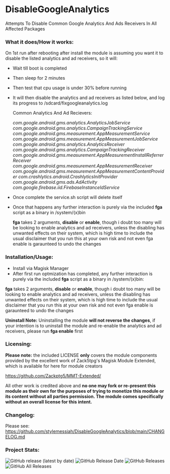 # DisableGoogleAnalytics
Attempts To Disable Common Google Analytics And Ads Receivers In All Affected Packages

### What it does/How it works: ###

On 1st run after rebooting after install the module is assuming you want it to disable the listed 
analytics and ad receivers, so it will:

- Wait till boot is completed
- Then sleep for 2 minutes
- Then test that cpu usage is under 30% before running
- It will then disable the analytics and ad receivers as listed below, and log its progress to /sdcard/fixgoogleanalytics.log

   Common Analytics And Ad Recievers:

   *com.google.android.gms.analytics.AnalyticsJobService*
   *com.google.android.gms.analytics.CampaignTrackingService*
   *com.google.android.gms.measurement.AppMeasurementService*
   *com.google.android.gms.measurement.AppMeasurementJobService*
   *com.google.android.gms.analytics.AnalyticsReceiver*
   *com.google.android.gms.analytics.CampaignTrackingReceiver*
   *com.google.android.gms.measurement.AppMeasurementInstallReferrerReceiver*
   *com.google.android.gms.measurement.AppMeasurementReceiver*
   *com.google.android.gms.measurement.AppMeasurementContentProvider*
   *com.crashlytics.android.CrashlyticsInitProvider*
   *com.google.android.gms.ads.AdActivity*
   *com.google.firebase.iid.FirebaseInstanceIdService*


- Once complete the service.sh script will delete itself
- Once that happens any further interaction is purely via the included **fga** script as a binary
in /system/(x)bin
 
   **fga** takes 2 arguments, **disable** or **enable**, though i doubt too many will be looking to enable 
   analytics and ad receivers, unless the disabling has unwanted effects on their system, which
   is high time to include the usual disclaimer that you run this at your own risk and not even
   fga enable is garaunteed to undo the changes


### Installation/Usage: ###

- Install via Magisk Manager
- After first run optmization has completed, any further interaction is purely via the included **fga** script as a binary
in /system/(x)bin:

**fga** takes 2 arguments, **disable** or **enable**, though i doubt too many will be looking to enable 
analytics and ad receivers, unless the disabling has unwanted effects on their system, which
is high time to include the usual disclaimer that you run this at your own risk and not even
fga enable is garaunteed to undo the changes

**Uninstall Note:** Uninstalling the module **will not reverse the changes**, if your intention is to uninstall the module and re-enable the
analytics and ad receivers, please run **fga enable** first



### Licensing: ###

**Please note:** the included LICENSE **only** covers the module components provided by the excellent work of Zack5tpg's 
Magisk Module Extended, which is available for here for module creators

https://github.com/Zackptg5/MMT-Extended/

All other work is credited above and **no one may fork or re-present this module as their own for the purposes of trying to monetize this module or its content without all parties permission. The module comes specifically without an overall license for this intent.**


### Changelog: ###

Please see: https://github.com/stylemessiah/DisableGoogleAnalytics/blob/main/CHANGELOG.md


### Project Stats: ###

![GitHub release (latest by date)](https://img.shields.io/github/v/release/stylemessiah/DisableGoogleAnalytics?label=Release&style=plastic)
![GitHub Release Date](https://img.shields.io/github/release-date/stylemessiah/DisableGoogleAnalytics?label=Release%20Date&style=plastic)
![GitHub Releases](https://img.shields.io/github/downloads/stylemessiah/DisableGoogleAnalytics/latest/total?label=Downloads%20%28Latest%20Release%29&style=plastic)
![GitHub All Releases](https://img.shields.io/github/downloads/stylemessiah/DisableGoogleAnalytics/total?label=Total%20Downloads%20%28All%20Releases%29&style=plastic)


